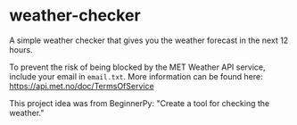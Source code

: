 # weather-checker
A simple weather checker that gives you the weather forecast in the next 12 hours.

To prevent the risk of being blocked by the MET Weather API service, include your email in `email.txt`. More information can be found here: https://api.met.no/doc/TermsOfService

This project idea was from BeginnerPy: "Create a tool for checking the weather."
